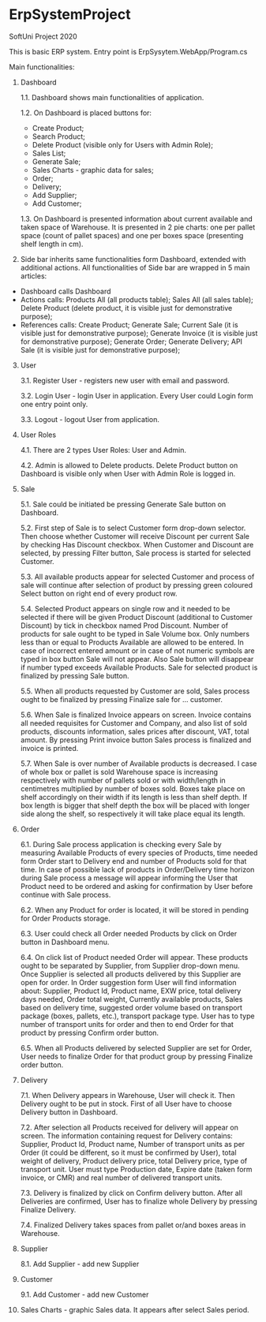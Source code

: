 # ErpSystemProject
SoftUni Project 2020

This is basic ERP system. Entry point is ErpSysytem.WebApp/Program.cs

Main functionalities:

1. Dashboard

    1.1. Dashboard shows main functionalities of application.
    
    1.2. On Dashboard is placed buttons for:
    
      - Create Product;
      - Search Product;
      - Delete Product (visible only for Users with Admin Role);
      - Sales List;
      - Generate Sale;
      - Sales Charts - graphic data for sales;
      - Order;
      - Delivery;
      - Add Supplier;
      - Add Customer;
    
    1.3. On Dashboard is presented information about current available and taken space of Warehouse. It is presented in 2 pie charts: one per pallet space (count of pallet spaces) and one per boxes space (presenting shelf length in cm).

2. Side bar inherits same functionalities form Dashboard, extended with additional actions. All functionalities of Side bar are wrapped in 5 main articles:
  - Dashboard calls Dashboard
  - Actions calls: Products All (all products table); Sales All (all sales table); Delete Product (delete product, it is visible just for demonstrative purpose);
  - References calls: Create Product; Generate Sale; Current Sale (it is visible just for demonstrative purpose); Generate Invoice (it is visible just for demonstrative purpose); Generate Order; Generate Delivery; API Sale (it is visible just for demonstrative purpose);

3. User
    
    3.1. Register User - registers new user with email and password.
    
    3.2. Login User - login User in application. Every User could Login form one entry point only.
    
    3.3. Logout - logout User from application.

4. User Roles
    
    4.1. There are 2 types User Roles: User and Admin.
    
    4.2. Admin is allowed to Delete products. Delete Product button on Dashboard is visible only when User with Admin Role is logged in.
  
5. Sale
    
    5.1. Sale could be initiated be pressing Generate Sale button on Dashboard.
    
    5.2. First step of Sale is to select Customer form drop-down selector. Then choose whether Customer will receive Discount per current Sale by checking Has Discount checkbox. When Customer and Discount are selected, by pressing Filter button, Sale process is started for selected Customer.
    
    5.3. All available products appear for selected Customer and process of sale will continue after selection of product by pressing green coloured Select button on right end of every product row.
    
    5.4. Selected Product appears on single row and it needed to be selected if there will be given Product Discount (additional to Customer Discount) by tick in checkbox named Prod Discount. Number of products for sale ought to be typed in Sale Volume box. Only numbers less than or equal to Products Available are allowed to be entered. In case of incorrect entered amount or in case of not numeric symbols are typed in box button Sale will not appear. Also Sale button will disappear if number typed exceeds Available Products. Sale for selected product is finalized by pressing Sale button.
    
    5.5. When all products requested by Customer are sold, Sales process ought to be finalized by pressing Finalize sale for ... customer.
    
    5.6. When Sale is finalized Invoice appears on screen. Invoice contains all needed requisites for Customer and Company, and also list of sold products, discounts information, sales prices after discount, VAT, total amount. By pressing Print invoice button Sales process is finalized and invoice is printed.
    
    5.7. When Sale is over number of Available products is decreased. I case of whole box or pallet is sold Warehouse space is increasing respectively with number of pallets sold or with width/length in centimetres multiplied by number of boxes sold. Boxes take place on shelf accordingly on their width if its length is less than shelf depth. If box length is bigger that shelf depth the box will be placed with longer side along the shelf, so respectively it will take place equal its length.
    
6. Order
    
    6.1. During Sale process application is checking every Sale by measuring Available Products of every species of Products, time needed form Order start to Delivery end and number of Products sold for that time. In case of possible lack of products in Order/Delivery time horizon during Sale process a message will appear informing the User that Product need to be ordered and asking for confirmation by User before continue with Sale process.
    
     6.2. When any Product for order is located, it will be stored in pending for Order Products storage.
     
     6.3. User could check all Order needed Products by click on Order button in Dashboard menu.
     
     6.4. On click list of Product needed Order will appear. These products ought to be separated by Supplier, from Supplier drop-down menu. Once Supplier is selected all products delivered by this Supplier are open for order. In Order suggestion form User will find information about: Supplier, Product Id, Product name, EXW price, total delivery days needed, Order total weight, Currently available products, Sales based on delivery time, suggested order volume based on transport package (boxes, pallets, etc.), transport package type. User has to type number of transport units for order and then to end Order for that product by pressing Confirm order button.
     
     6.5. When all Products delivered by selected Supplier are set for Order, User needs to finalize Order for that product group by pressing Finalize order button. 
     
7. Delivery
     
     7.1. When Delivery appears in Warehouse, User will check it. Then Delivery ought to be put in stock. First of all User have to choose Delivery button in Dashboard.
     
     7.2. After selection all Products received for delivery will appear on screen. The information containing request for Delivery contains: Supplier, Product Id, Product name, Number of transport units as per Order (it could be different, so it must be confirmed by User), total weight of delivery, Product delivery price, total Delivery price, type of transport unit. User must type Production date, Expire date (taken form invoice, or CMR) and real number of delivered transport units.
     
     7.3. Delivery is finalized by click on Confirm delivery button. After all Deliveries are confirmed, User has to finalize whole Delivery by pressing Finalize Delivery.
     
     7.4. Finalized Delivery takes spaces from pallet or/and boxes areas in Warehouse.
     
8. Supplier
     
     8.1. Add Supplier - add new Supplier
     
9. Customer
     
     9.1. Add Customer - add new Customer
     
10. Sales Charts - graphic Sales data. It appears after select Sales period.

     
     
   
   
    
    
    
